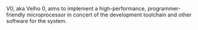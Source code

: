 V0, aka Velho 0, aims to implement a high-performance, programmer-friendly
microprocessor in concert of the development toolchain and other software for
the system.

